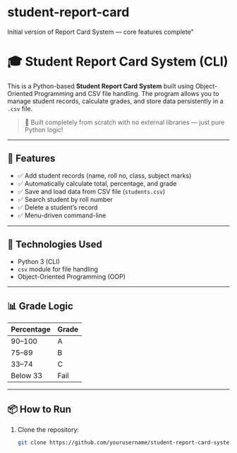 # student-report-card
Initial version of Report Card System — core features complete"
# 🎓 Student Report Card System (CLI)

This is a Python-based **Student Report Card System** built using Object-Oriented Programming and CSV file handling. The program allows you to manage student records, calculate grades, and store data persistently in a `.csv` file.

> 🔨 Built completely from scratch with no external libraries — just pure Python logic!

---

## 🚀 Features

- ✅ Add student records (name, roll no, class, subject marks)
- ✅ Automatically calculate total, percentage, and grade
- ✅ Save and load data from CSV file (`students.csv`)
- ✅ Search student by roll number
- ✅ Delete a student’s record
- ✅ Menu-driven command-line
---

## 📂 Technologies Used

- Python 3 (CLI)
- `csv` module for file handling
- Object-Oriented Programming (OOP)

---

## 📊 Grade Logic

| Percentage | Grade |
|------------|-------|
| 90–100     | A     |
| 75–89      | B     |
| 33–74      | C     |
| Below 33   | Fail  |

---

## 📦 How to Run

1. Clone the repository:
   ```bash
   git clone https://github.com/yourusername/student-report-card-system.git
